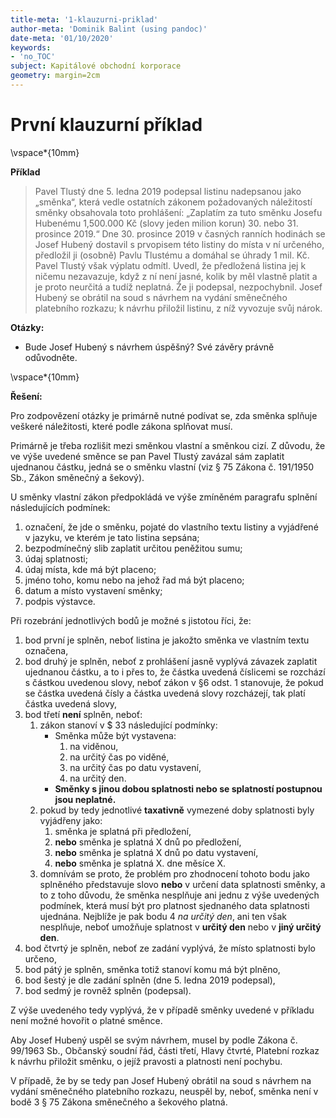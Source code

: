 ```yaml
---
title-meta: '1-klauzurni-priklad'
author-meta: 'Dominik Balint (using pandoc)'
date-meta: '01/10/2020'
keywords:
- 'no_TOC'
subject: Kapitálové obchodní korporace
geometry: margin=2cm
---
```


# První klauzurní příklad

\vspace*{10mm}

**Příklad**

>Pavel Tlustý dne 5. ledna 2019 podepsal listinu nadepsanou jako „směnka“, která vedle ostatních zákonem požadovaných náležitostí směnky obsahovala toto prohlášení: „Zaplatím za tuto směnku Josefu Hubenému 1,500.000 Kč (slovy jeden milion korun) 30. nebo 31. prosince 2019.“ Dne 30. prosince 2019 v časných ranních hodinách se Josef Hubený dostavil s prvopisem této listiny do místa v ní určeného, předložil ji (osobně) Pavlu Tlustému a domáhal se úhrady 1 mil. Kč. Pavel Tlustý však výplatu odmítl. Uvedl, že předložená listina jej k ničemu nezavazuje, když z ní není jasné, kolik by měl vlastně platit a je proto neurčitá a tudíž neplatná. Že ji podepsal, nezpochybnil. Josef Hubený se obrátil na soud s návrhem na vydání směnečného platebního rozkazu; k návrhu přiložil listinu, z níž vyvozuje svůj nárok.

**Otázky:**
- Bude Josef Hubený s návrhem úspěšný? Své závěry právně odůvodněte.

\vspace*{10mm}

**Řešení:**

Pro zodpovězení otázky je primárně nutné podívat se, zda směnka splňuje veškeré náležitosti, které podle zákona splňovat musí.

Primárně je třeba rozlišit mezi směnkou vlastní a směnkou cizí. Z důvodu, že ve výše uvedené směnce se pan Pavel Tlustý zavázal sám zaplatit ujednanou částku, jedná se o směnku vlastní (viz § 75 Zákona č. 191/1950 Sb., Zákon směnečný a šekový).

U směnky vlastní zákon předpokládá ve výše zmíněném paragrafu splnění následujících podmínek:

1. označení, že jde o směnku, pojaté do vlastního textu listiny a vyjádřené v jazyku, ve kterém je tato listina sepsána;
2. bezpodmínečný slib zaplatit určitou peněžitou sumu;
3. údaj splatnosti;
4. údaj místa, kde má být placeno;
5. jméno toho, komu nebo na jehož řad má být placeno;
6. datum a místo vystavení směnky;
7. podpis výstavce.

Při rozebrání jednotlivých bodů je možné s jistotou říci, že:

1. bod první je splněn, neboť listina je jakožto směnka ve vlastním textu označena,
2. bod druhý je splněn, neboť z prohlášení jasně vyplývá závazek zaplatit ujednanou částku, a to i přes to, že částka uvedená číslicemi se rozchází s částkou uvedenou slovy, neboť zákon v §6 odst. 1 stanovuje, že pokud se částka uvedená čísly a částka uvedená slovy rozcházejí, tak platí částka uvedená slovy,
3. bod třetí **není** splněn, neboť:
    1. zákon stanoví v $ 33 následující podmínky:
        - Směnka může být vystavena:
            1. na viděnou,
            2. na určitý čas po viděné,
            3. na určitý čas po datu vystavení,
            4. na určitý den.
        - **Směnky s jinou dobou splatnosti nebo se splatností postupnou jsou neplatné.**
    2. pokud by tedy jednotlivé **taxativně** vymezené doby splatnosti byly vyjádřeny jako:
        1. směnka je splatná při předložení,
        2. **nebo** směnka je splatná X dnů po předložení,
        3. **nebo** směnka je splatná X dnů po datu vystavení,
        4. **nebo** směnka je splatná X. dne měsíce X.
    3. domnívám se proto, že problém pro zhodnocení tohoto bodu jako splněného představuje slovo **nebo** v určení data splatnosti směnky, a to z toho důvodu, že směnka nesplňuje ani jednu z výše uvedených podmínek, která musí být pro platnost sjednaného data splatnosti ujednána. Nejblíže je pak bodu 4 *na určitý den*, ani ten však nesplňuje, neboť umožňuje splatnost v **určitý den** nebo v **jiný určitý den**.
4. bod čtvrtý je splněn, neboť ze zadání vyplývá, že místo splatnosti bylo určeno,
5. bod pátý je splněn, směnka totiž stanoví komu má být plněno,
6. bod šestý je dle zadání splněn (dne 5. ledna 2019 podepsal),
7. bod sedmý je rovněž splněn (podepsal).

Z výše uvedeného tedy vyplývá, že v případě směnky uvedené v příkladu není možné hovořit o platné směnce.

Aby Josef Hubený uspěl se svým návrhem, musel by podle Zákona č. 99/1963 Sb., Občanský soudní řád, části třetí, Hlavy čtvrté, Platební rozkaz k návrhu přiložit směnku, o jejíž pravosti a platnosti není pochybu.

V případě, že by se tedy pan Josef Hubený obrátil na soud s návrhem na vydání směnečného platebního rozkazu, neuspěl by, neboť, směnka není v bodě 3 § 75 Zákona směnečného a šekového platná.
